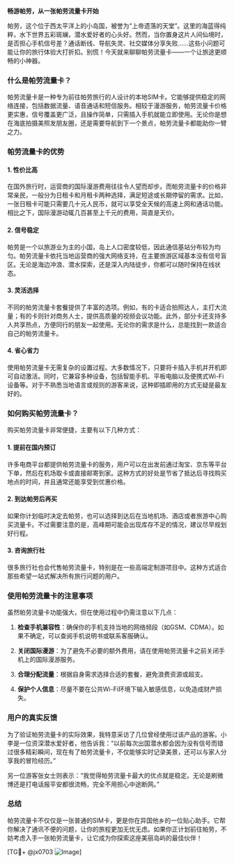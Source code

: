 **畅游帕劳，从一张帕劳流量卡开始**

帕劳，这个位于西太平洋上的小岛国，被誉为“上帝遗落的天堂”。这里的海蓝得纯粹，水下世界五彩斑斓，潜水爱好者的心头好。然而，当你置身这片人间仙境时，是否担心手机信号差？通话断线、导航失灵、社交媒体分享失败……这些小问题可能让你的旅行体验大打折扣。别慌！今天就来聊聊帕劳流量卡——一个让旅途更顺畅的小神器。

### 什么是帕劳流量卡？

帕劳流量卡是一种专为前往帕劳旅行的人设计的本地SIM卡。它能够提供稳定的网络连接，包括数据流量、语音通话和短信服务。相较于漫游服务，帕劳流量卡价格更实惠，信号覆盖更广泛，且操作简单，只需插入手机就能立即使用。无论你是想在海底拍摄美照发朋友圈，还是需要导航到下一个景点，帕劳流量卡都能助你一臂之力。

### 帕劳流量卡的优势

#### 1. **性价比高**
   在国外旅行时，运营商的国际漫游费用往往令人望而却步。而帕劳流量卡的价格非常亲民，一般分为日租卡和月租卡两种选择，满足短途或长期停留的需求。比如，一张日租卡可能只需要几十元人民币，就可以享受全天候的高速上网和通话功能。相比之下，国际漫游动辄几百甚至上千元的费用，简直是天价。

#### 2. **信号稳定**
   帕劳是一个以旅游业为主的小国，岛上人口密度较低，因此通信基站分布较为均匀。帕劳流量卡依托当地运营商的强大网络支持，在主要旅游区域基本没有信号盲区。无论是海边冲浪、潜水探索，还是深入内陆徒步，你都可以随时保持在线状态。

#### 3. **灵活选择**
   不同的帕劳流量卡套餐提供了丰富的选项。例如，有的卡适合拍照达人，主打大流量；有的卡则针对商务人士，提供高质量的视频会议功能。此外，部分卡还支持多人共享热点，方便同行的朋友一起使用。无论你的需求是什么，总能找到一款适合自己的帕劳流量卡。

#### 4. **省心省力**
   使用帕劳流量卡无需复杂的设置过程。大多数情况下，只要将卡插入手机并开机即可自动激活。同时，它兼容多种设备，包括智能手机、平板电脑以及便携式Wi-Fi设备等。对于不熟悉当地语言或规则的游客来说，这种即插即用的方式无疑是最友好的。

### 如何购买帕劳流量卡？

购买帕劳流量卡非常便捷，主要有以下几种方式：

#### 1. **提前在国内预订**
   许多电商平台都提供帕劳流量卡的服务，用户可以在出发前通过淘宝、京东等平台下单，然后在机场取卡或直接邮寄到家。这种方式的好处是节省了抵达后寻找购买地点的时间，并且通常还能享受到优惠价格。

#### 2. **到达帕劳后再买**
   如果你计划临时决定去帕劳，也可以选择到达后在当地机场、酒店或者旅游中心购买流量卡。不过需要注意的是，高峰期可能会出现库存不足的情况，建议尽早规划好行程。

#### 3. **咨询旅行社**
   很多旅行社也会代售帕劳流量卡，特别是在一些高端定制游项目中。这种方式适合那些希望一站式解决所有旅行问题的用户。

### 使用帕劳流量卡的注意事项

虽然帕劳流量卡功能强大，但在使用过程中仍需注意以下几点：

1. **检查手机兼容性**：确保你的手机支持当地的网络频段（如GSM、CDMA）。如果不确定，可以查阅手机说明书或联系客服确认。
   
2. **关闭国际漫游**：为了避免不必要的额外费用，请在使用帕劳流量卡之前关闭手机上的国际漫游服务。

3. **合理分配流量**：根据自身需求选择合适的套餐，避免浪费资源或超支。

4. **保护个人信息**：尽量不要在公共Wi-Fi环境下输入敏感信息，以免造成财产损失。

### 用户的真实反馈

为了验证帕劳流量卡的实际效果，我特意采访了几位曾经使用过该产品的游客。小李是一位资深潜水爱好者，他告诉我：“以前每次出国潜水都会因为没有信号而错过很多精彩瞬间，现在有了帕劳流量卡，不仅能够实时记录美景，还可以与家人分享我的冒险经历。”

另一位游客张女士则表示：“我觉得帕劳流量卡最大的优点就是稳定。无论是刷微博还是打电话报平安都很流畅，完全不用担心中途断网。”

### 总结

帕劳流量卡不仅仅是一张普通的SIM卡，更是你在异国他乡的一位贴心助手。它帮你解决了通讯不便的问题，让你的旅程更加无忧无虑。如果你正计划前往帕劳，不妨考虑入手一张帕劳流量卡，让它成为你探索这座美丽岛屿的最佳伙伴！

[TG💪+ @jx0703 ![Image](https://github.com/user-attachments/assets/dbca1d08-cadb-493c-b0ec-ad6f7a83f270)]
